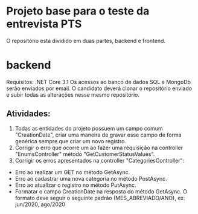 # Projeto base para o teste da entrevista PTS
O repositório está dividido em duas partes, backend e frontend.

# backend
Requisitos: .NET Core 3.1
Os acessos ao banco de dados SQL e MongoDb serão enviados por email.
O candidato deverá clonar o repositório enviado e subir todas as alterações nesse mesmo repositório.

## Atividades:
1. Todas as entidades do projeto possuem um campo comum "CreationDate", criar uma maneira de gravar esse campo de forma genérica sempre que criar um novo registro.
2. Corrigir o erro que ocorre um ao fazer uma requisição na controller "EnumsController" método "GetCustomerStatusValues".
3. Corrigir os erros apresentados na controller "CategoriesController":
* Erro ao realizar um GET no método GetAsync.
* Erro ao cadastrar uma nova categoria no método PostAsync.
* Erro ao atualizar o registro no método PutAsync.
* Formatar o campo CreationDate na resposta do método GetAsync. O formato deve seguir o seguinte padrão (MES_ABREVIADO/ANO), ex: jun/2020, ago/2020
